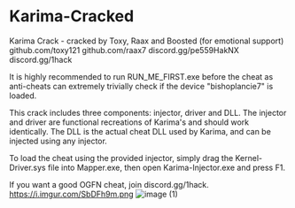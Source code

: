 # Karima-Cracked
Karima Crack - cracked by Toxy, Raax and Boosted (for emotional support)
github.com/toxy121
github.com/raax7
discord.gg/pe559HakNX
discord.gg/1hack

It is highly recommended to run RUN_ME_FIRST.exe before the cheat as anti-cheats can extremely trivially check if the device "bishoplancie7" is loaded.

This crack includes three components: injector, driver and DLL.
The injector and driver are functional recreations of Karima's and should work identically.
The DLL is the actual cheat DLL used by Karima, and can be injected using any injector.

To load the cheat using the provided injector, simply drag the Kernel-Driver.sys file into Mapper.exe, then open Karima-Injector.exe and press F1.

If you want a good OGFN cheat, join discord.gg/1hack.
https://i.imgur.com/SbDFh9m.png
![image (1)](https://github.com/user-attachments/assets/4d722e61-2336-4ac0-9152-ffd7b3b6846b)
